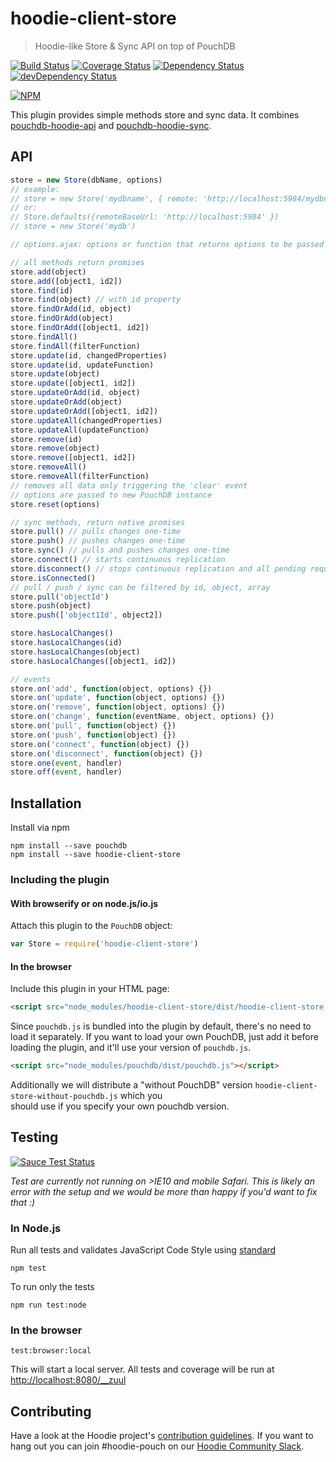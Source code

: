 # hoodie-client-store

> Hoodie-like Store & Sync API on top of PouchDB

[![Build Status](https://travis-ci.org/hoodiehq/hoodie-client-store.svg?branch=master)](https://travis-ci.org/hoodiehq/hoodie-client-store)
[![Coverage Status](https://coveralls.io/repos/hoodiehq/hoodie-client-store/badge.svg?branch=master)](https://coveralls.io/r/hoodiehq/hoodie-client-store?branch=master)
[![Dependency Status](https://david-dm.org/hoodiehq/hoodie-client-store.svg)](https://david-dm.org/hoodiehq/hoodie-client-store)
[![devDependency Status](https://david-dm.org/hoodiehq/hoodie-client-store/dev-status.svg)](https://david-dm.org/hoodiehq/hoodie-client-store#info=devDependencies)

[![NPM](https://nodei.co/npm/hoodie-client-store.png?downloads=true&downloadRank=true&stars=true)](https://nodei.co/npm/hoodie-client-store/)

This plugin provides simple methods store and
sync data. It combines [pouchdb-hoodie-api](https://github.com/hoodiehq/pouchdb-hoodie-api) and [pouchdb-hoodie-sync](https://github.com/hoodiehq/pouchdb-hoodie-sync).

## API

```js
store = new Store(dbName, options)
// example:
// store = new Store('mydbname', { remote: 'http://localhost:5984/mydbname' })
// or:
// Store.defaults({remoteBaseUrl: 'http://localhost:5984' })
// store = new Store('mydb')

// options.ajax: options or function that returns options to be passed to all replications

// all methods return promises
store.add(object)
store.add([object1, id2])
store.find(id)
store.find(object) // with id property
store.findOrAdd(id, object)
store.findOrAdd(object)
store.findOrAdd([object1, id2])
store.findAll()
store.findAll(filterFunction)
store.update(id, changedProperties)
store.update(id, updateFunction)
store.update(object)
store.update([object1, id2])
store.updateOrAdd(id, object)
store.updateOrAdd(object)
store.updateOrAdd([object1, id2])
store.updateAll(changedProperties)
store.updateAll(updateFunction)
store.remove(id)
store.remove(object)
store.remove([object1, id2])
store.removeAll()
store.removeAll(filterFunction)
// removes all data only triggering the 'clear' event
// options are passed to new PouchDB instance
store.reset(options)

// sync methods, return native promises
store.pull() // pulls changes one-time
store.push() // pushes changes one-time
store.sync() // pulls and pushes changes one-time
store.connect() // starts continuous replication
store.disconnect() // stops continuous replication and all pending requests
store.isConnected()
// pull / push / sync can be filtered by id, object, array
store.pull('objectId')
store.push(object)
store.push(['object1Id', object2])

store.hasLocalChanges()
store.hasLocalChanges(id)
store.hasLocalChanges(object)
store.hasLocalChanges([object1, id2])

// events
store.on('add', function(object, options) {})
store.on('update', function(object, options) {})
store.on('remove', function(object, options) {})
store.on('change', function(eventName, object, options) {})
store.on('pull', function(object) {})
store.on('push', function(object) {})
store.on('connect', function(object) {})
store.on('disconnect', function(object) {})
store.one(event, handler)
store.off(event, handler)
```

## Installation

Install via npm

```
npm install --save pouchdb
npm install --save hoodie-client-store
```

### Including the plugin

#### With browserify or on node.js/io.js

Attach this plugin to the `PouchDB` object:

```js
var Store = require('hoodie-client-store')
```

#### In the browser

Include this plugin in your HTML page:

```html
<script src="node_modules/hoodie-client-store/dist/hoodie-client-store.js"></script>
```

Since `pouchdb.js` is bundled into the plugin by default, there's no need to load it separately.
If you want to load your own PouchDB, just add it before loading the plugin, and it'll use your version of `pouchdb.js`.  

```html
<script src="node_modules/pouchdb/dist/pouchdb.js"></script>
```

Additionally we will distribute a "without PouchDB" version `hoodie-client-store-without-pouchdb.js` which you  
should use if you specify your own pouchdb version.

## Testing

[![Sauce Test Status](https://saucelabs.com/browser-matrix/hoodie-pouch.svg)](https://saucelabs.com/u/hoodie-pouch)

_Test are currently not running on >IE10 and mobile Safari. This is likely an error with the setup and we would be more than happy if you'd want to fix that :)_

### In Node.js

Run all tests and validates JavaScript Code Style using [standard](https://www.npmjs.com/package/standard)

```
npm test
```

To run only the tests

```
npm run test:node
```

### In the browser

```
test:browser:local
```

This will start a local server. All tests and coverage will be run at [http://localhost:8080/__zuul](http://localhost:8080/__zuul)

## Contributing

Have a look at the Hoodie project's [contribution guidelines](https://github.com/hoodiehq/hoodie-dotfiles/blob/master/static/CONTRIBUTING.md).
If you want to hang out you can join #hoodie-pouch on our [Hoodie Community Slack](http://hood.ie/chat/).
